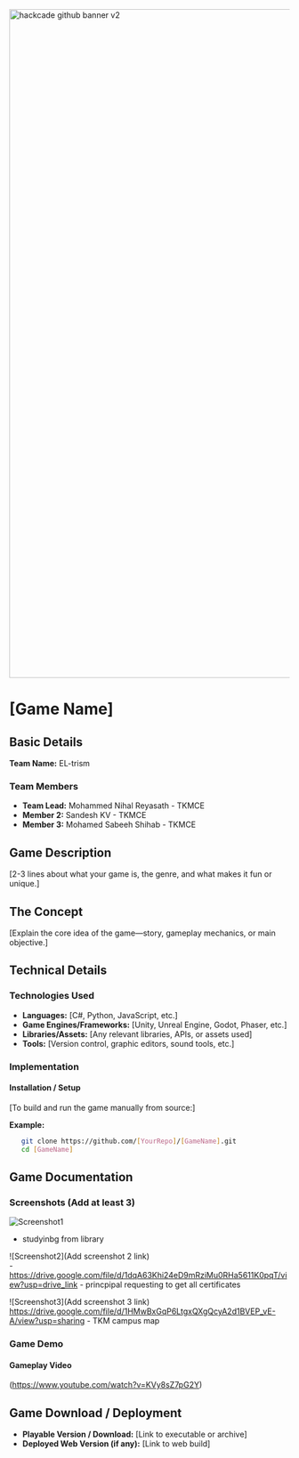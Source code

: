 <img width="3188" height="1202" alt="hackcade github banner v2" src="https://github.com/user-attachments/assets/0c4c3dcb-c5f7-46e7-965d-e4571edb09e9" />

# [Game Name] 

## Basic Details

**Team Name:** EL-trism

### Team Members
- **Team Lead:** Mohammed Nihal Reyasath - TKMCE
- **Member 2:**  Sandesh KV - TKMCE
- **Member 3:**  Mohamed Sabeeh Shihab - TKMCE

## Game Description
[2-3 lines about what your game is, the genre, and what makes it fun or unique.]

## The Concept
[Explain the core idea of the game—story, gameplay mechanics, or main objective.]

## Technical Details

### Technologies Used
- **Languages:** [C#, Python, JavaScript, etc.]
- **Game Engines/Frameworks:** [Unity, Unreal Engine, Godot, Phaser, etc.]
- **Libraries/Assets:** [Any relevant libraries, APIs, or assets used]
- **Tools:** [Version control, graphic editors, sound tools, etc.]

### Implementation

#### Installation / Setup
[To build and run the game manually from source:]

**Example:**
```bash
   git clone https://github.com/[YourRepo]/[GameName].git
   cd [GameName]
```

## Game Documentation

### Screenshots (Add at least 3)

![Screenshot1](https://drive.google.com/file/d/1zTpDSk6_EBeJ9tILNTWulBllBmOIQZ1V/view?usp=drive_link)
- studyinbg from library

![Screenshot2](Add screenshot 2 link)  
-https://drive.google.com/file/d/1dqA63Khi24eD9mRziMu0RHa5611K0pqT/view?usp=drive_link - princpipal requesting to get all certificates

![Screenshot3](Add screenshot 3 link)  
https://drive.google.com/file/d/1HMwBxGqP6LtgxQXgQcyA2d1BVEP_vE-A/view?usp=sharing - TKM campus map

### Game Demo

#### Gameplay Video
(https://www.youtube.com/watch?v=KVy8sZ7pG2Y)  

## Game Download / Deployment
- **Playable Version / Download:** [Link to executable or archive]
- **Deployed Web Version (if any):** [Link to web build]

